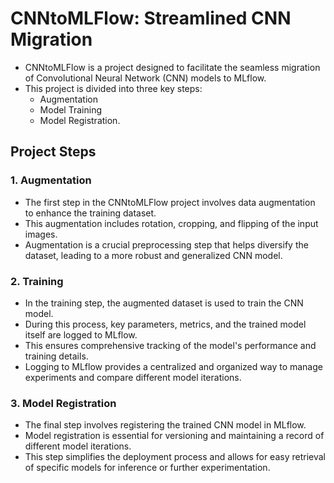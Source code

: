 # CNNtoMLFlow: Streamlined CNN Migration
- CNNtoMLFlow is a project designed to facilitate the seamless migration of Convolutional Neural Network (CNN) models to MLflow.
- This project is divided into three key steps:
  - Augmentation
  - Model Training
  - Model Registration.

## Project Steps
### 1. Augmentation
- The first step in the CNNtoMLFlow project involves data augmentation to enhance the training dataset.
- This augmentation includes rotation, cropping, and flipping of the input images.
- Augmentation is a crucial preprocessing step that helps diversify the dataset, leading to a more robust and generalized CNN model.

### 2. Training
- In the training step, the augmented dataset is used to train the CNN model.
- During this process, key parameters, metrics, and the trained model itself are logged to MLflow.
- This ensures comprehensive tracking of the model's performance and training details.
- Logging to MLflow provides a centralized and organized way to manage experiments and compare different model iterations.

### 3. Model Registration
- The final step involves registering the trained CNN model in MLflow.
- Model registration is essential for versioning and maintaining a record of different model iterations.
- This step simplifies the deployment process and allows for easy retrieval of specific models for inference or further experimentation.

